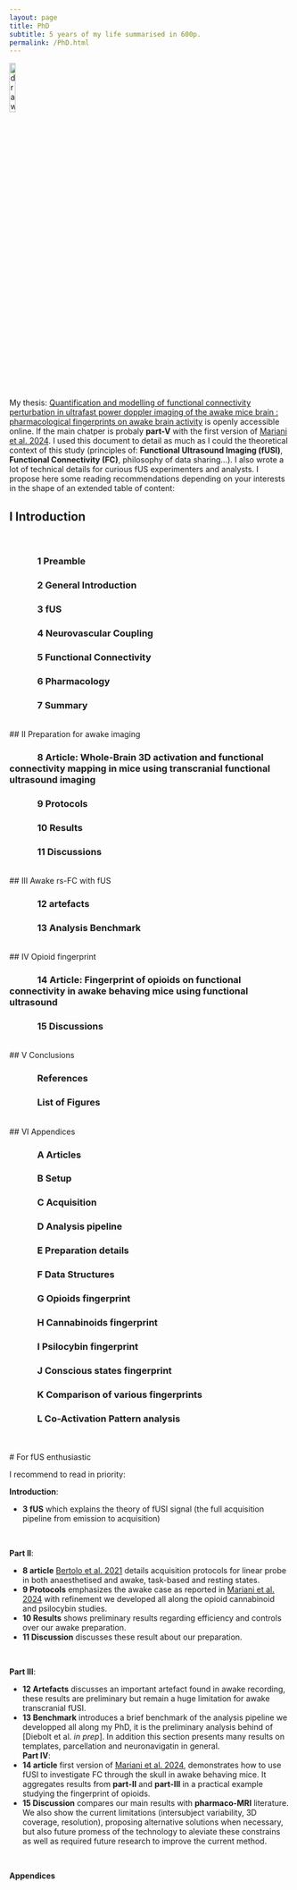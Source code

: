 ```yaml
---
layout: page
title: PhD
subtitle: 5 years of my life summarised in 600p.
permalink: /PhD.html
---
```


<a href="https://theses.hal.science/tel-04420129">
<img src="https://JCMariani.github.io/assets/img/PhD_thesis_cover.png" alt="drawing" width="15%" class="center"/>
</a>

My thesis: [Quantification and modelling of functional connectivity perturbation in ultrafast power doppler imaging of the awake mice brain : pharmacological fingerprints on awake brain activity](https://theses.hal.science/tel-04420129) is openly accessible online. If the main chatper is probaly **part-V** with the first version of [Mariani et al. 2024](https://www.biorxiv.org/content/10.1101/2024.07.30.604249v1). I used this document to detail as much as I could the theoretical context of this study (principles of: **Functional Ultrasound Imaging (fUSI)**, **Functional Connectivity (FC)**, philosophy of data sharing...). I also wrote a lot of technical details for curious fUS experimenters and analysts. I propose here some reading recommendations depending on your interests in the shape of an extended table of content:

## I Introduction
<br/>
<h3 style = "text-indent: 50px;"> 1 Preamble </h3>
<h3 style = "text-indent: 50px;">  2 General Introduction </h3>
<h3 style = "text-indent: 50px;">  3 fUS </h3>
<h3 style = "text-indent: 50px;">  4 Neurovascular Coupling </h3>
<h3 style = "text-indent: 50px;">  5 Functional Connectivity </h3>
<h3 style = "text-indent: 50px;">  6 Pharmacology </h3>
<h3 style = "text-indent: 50px;">  7 Summary </h3>
<br/>
## II Preparation for awake imaging
<br/>
<h3 style = "text-indent: 50px;">  8 Article: Whole-Brain 3D activation and functional connectivity mapping in mice using transcranial functional ultrasound imaging </h3>
<h3 style = "text-indent: 50px;">  9 Protocols </h3>
<h3 style = "text-indent: 50px;">  10 Results </h3>
<h3 style = "text-indent: 50px;">  11 Discussions </h3>
<br/>
## III Awake rs-FC with fUS
<br/>
<h3 style = "text-indent: 50px;">  12 artefacts </h3>
<h3 style = "text-indent: 50px;">  13 Analysis Benchmark </h3>
<br/>
## IV Opioid fingerprint
<br/>
<h3 style = "text-indent: 50px;">  14 Article: Fingerprint of opioids on functional connectivity in awake behaving mice using functional ultrasound </h3>
<h3 style = "text-indent: 50px;">  15 Discussions </h3>
<br/>
## V Conclusions
<br/>
<h3 style = "text-indent: 50px;">  References </h3>
<h3 style = "text-indent: 50px;">  List of Figures </h3>
<br/>
## VI Appendices
<br/>
<h3 style = "text-indent: 50px;">  A Articles </h3>
<h3 style = "text-indent: 50px;">  B Setup </h3>
<h3 style = "text-indent: 50px;">  C Acquisition </h3>
<h3 style = "text-indent: 50px;">  D Analysis pipeline </h3>
<h3 style = "text-indent: 50px;">  E Preparation details </h3>
<h3 style = "text-indent: 50px;">  F Data Structures </h3>
<h3 style = "text-indent: 50px;">  G Opioids fingerprint </h3>
<h3 style = "text-indent: 50px;">  H Cannabinoids fingerprint </h3>
<h3 style = "text-indent: 50px;">  I Psilocybin fingerprint </h3>
<h3 style = "text-indent: 50px;">  J Conscious states fingerprint </h3>
<h3 style = "text-indent: 50px;">  K Comparison of various fingerprints </h3>
<h3 style = "text-indent: 50px;">  L Co-Activation Pattern analysis </h3>
<br/>
<br/>
# For fUS enthusiastic

I recommend to read in priority:

**Introduction**: 
<br/>
- **3 fUS** which explains the theory of fUSI signal (the full acquisition pipeline from emission to acquisition)
<br/>

**Part II**:
<br/>
- **8 article** [Bertolo et al. 2021](https://pubmed.ncbi.nlm.nih.gov/33720137/) details acquisition protocols for linear probe in both anaesthetised and awake, task-based and resting states.
- **9 Protocols** emphasizes the awake case as reported in [Mariani et al. 2024](https://www.biorxiv.org/content/10.1101/2024.07.30.604249v1) with refinement we developed all along the opioid cannabinoid and psilocybin studies.
- **10 Results** shows preliminary results regarding efficiency and controls over our awake preparation.
- **11 Discussion** discusses these result about our preparation.
<br/>

**Part III**:
<br/>
- **12 Artefacts** discusses an important artefact found in awake recording, these results are preliminary but remain a huge limitation for awake transcranial fUSI.
- **13 Benchmark** introduces a brief benchmark of the analysis pipeline we developped all along my PhD, it is the preliminary analysis behind of \[Diebolt et al. *in prep*\]. In addition this section presents many results on templates, parcellation and neuronavigatin in general.<br/>
**Part IV**:
- **14 article** first version of [Mariani et al. 2024](https://www.biorxiv.org/content/10.1101/2024.07.30.604249v1), demonstrates how to use fUSI to investigate FC through the skull in awake behaving mice. It aggregates results from **part-II** and **part-III** in a practical example studying the fingerprint of opioids.
- **15 Discussion** compares our main results with **pharmaco-MRI** literature. We also show the current limitations (intersubject variability, 3D coverage, resolution), proposing alternative solutions when necessary, but also future promess of the technology to aleviate these constrains as well as required future research to improve the current method.
<br/>

**Appendices**
<br/>

<br/>


